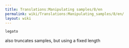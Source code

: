 ```yaml
---
title: Translations:Manipulating samples/8/en
permalink: wiki/Translations:Manipulating_samples/8/en/
layout: wiki
---
```


``` Haskell
legato
```

also truncates samples, but using a fixed length
